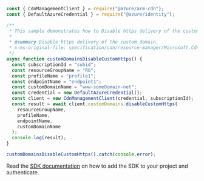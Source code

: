 ```javascript
const { CdnManagementClient } = require("@azure/arm-cdn");
const { DefaultAzureCredential } = require("@azure/identity");

/**
 * This sample demonstrates how to Disable https delivery of the custom domain.
 *
 * @summary Disable https delivery of the custom domain.
 * x-ms-original-file: specification/cdn/resource-manager/Microsoft.Cdn/stable/2021-06-01/examples/CustomDomains_DisableCustomHttps.json
 */
async function customDomainsDisableCustomHttps() {
  const subscriptionId = "subid";
  const resourceGroupName = "RG";
  const profileName = "profile1";
  const endpointName = "endpoint1";
  const customDomainName = "www-someDomain-net";
  const credential = new DefaultAzureCredential();
  const client = new CdnManagementClient(credential, subscriptionId);
  const result = await client.customDomains.disableCustomHttps(
    resourceGroupName,
    profileName,
    endpointName,
    customDomainName
  );
  console.log(result);
}

customDomainsDisableCustomHttps().catch(console.error);
```

Read the [SDK documentation](https://github.com/Azure/azure-sdk-for-js/blob/%40azure%2Farm-cdn_7.0.0/sdk/cdn/arm-cdn/README.md) on how to add the SDK to your project and authenticate.
